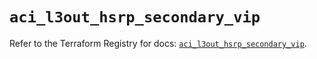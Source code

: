 # `aci_l3out_hsrp_secondary_vip`

Refer to the Terraform Registry for docs: [`aci_l3out_hsrp_secondary_vip`](https://registry.terraform.io/providers/ciscodevnet/aci/2.17.0/docs/resources/l3out_hsrp_secondary_vip).
